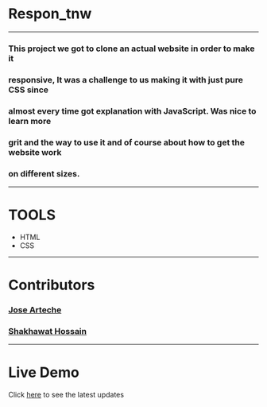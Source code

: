 # Respon_tnw
---
### This project we got to clone an actual website in order to make it
### responsive, It was a challenge to us making it with just pure CSS since
### almost every time got explanation with JavaScript.  Was nice to learn more
### grit and the way to use it and of course about how to get the website work
### on different sizes.
---
# TOOLS
- HTML
- CSS
---
# Contributors

### [Jose Arteche](https://github.com/trillianjose)
### [Shakhawat Hossain](https://github.com/shshamim63)
---
# Live Demo

Click [here](https://raw.githack.com/shshamim63/apple.com/development/index.html) to see the latest updates
